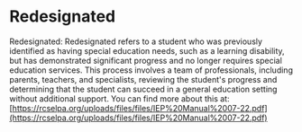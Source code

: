 # Redesignated
Redesignated: Redesignated refers to a student who was previously identified as having special education needs, such as a learning disability, but has demonstrated significant progress and no longer requires special education services. This process involves a team of professionals, including parents, teachers, and specialists, reviewing the student's progress and determining that the student can succeed in a general education setting without additional support.
You can find more about this at: [https://rcselpa.org/uploads/files/files/IEP%20Manual%2007-22.pdf](https://rcselpa.org/uploads/files/files/IEP%20Manual%2007-22.pdf)